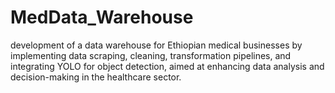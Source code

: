 # MedData_Warehouse
development of a data warehouse for Ethiopian medical businesses by implementing data scraping, cleaning, transformation pipelines, and integrating YOLO for object detection, aimed at enhancing data analysis and decision-making in the healthcare sector.
